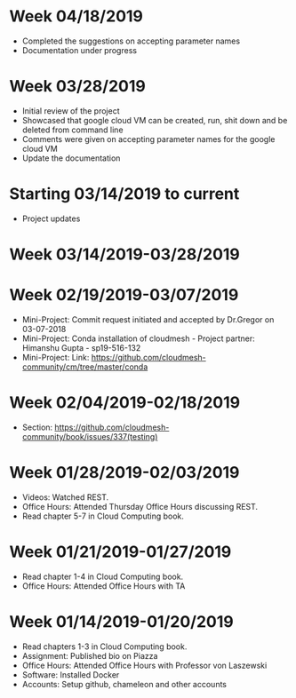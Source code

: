 # Week 04/18/2019
* Completed the suggestions on accepting parameter names
* Documentation under progress

# Week 03/28/2019
* Initial review of the project
* Showcased that google cloud VM can be created, run, shit down and be deleted from command line
* Comments were given on accepting parameter names for the google cloud VM
* Update the documentation


# Starting 03/14/2019 to current
* Project updates

# Week 03/14/2019-03/28/2019

# Week 02/19/2019-03/07/2019
* Mini-Project: Commit request initiated and accepted by Dr.Gregor on 03-07-2018
* Mini-Project: Conda installation of cloudmesh - Project partner: Himanshu Gupta - sp19-516-132
* Mini-Project: Link: https://github.com/cloudmesh-community/cm/tree/master/conda


# Week 02/04/2019-02/18/2019
* Section: https://github.com/cloudmesh-community/book/issues/337(testing)

# Week 01/28/2019-02/03/2019

* Videos: Watched REST.
* Office Hours: Attended Thursday Office Hours discussing REST.
* Read chapter 5-7 in Cloud Computing book.

# Week 01/21/2019-01/27/2019

* Read chapter 1-4 in Cloud Computing book.
* Office Hours: Attended Office Hours with TA

# Week 01/14/2019-01/20/2019

* Read chapters 1-3 in Cloud Computing book.
* Assignment: Published bio on Piazza
* Office Hours: Attended Office Hours with Professor von Laszewski
* Software: Installed Docker
* Accounts: Setup github, chameleon and other accounts
